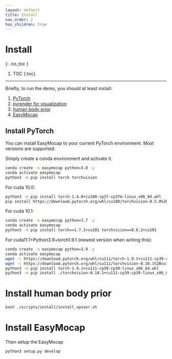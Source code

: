 ```yaml
---
layout: default
title: Install
nav_order: 2
has_children: true
---
```


# Install
{: .no_toc }

1. TOC
{:toc}
---

Briefly, to run the demo, you should at least install:
1. [PyTorch](#install-pytorch)
2. [pyrender for visualization](./install_vis3d.md)
3. [human body prior](#install-human-body-prior)
4. [EasyMocap](#install-easymocap)

## Install PyTorch

You can install EasyMocap to your current PyTorch environment. Most versions are supported.

Simply create a conda environment and activate it.

```bash
conda create -n easymocap python=3.8 -y
conda activate easymocap
python3 -m pip install torch torchvision
```

For cuda 10.0:
```bash
python3 -m pip install torch-1.4.0+cu100-cp37-cp37m-linux_x86_64.whl
pip install https://download.pytorch.org/whl/cu100/torchvision-0.5.0%2Bcu100-cp37-cp37m-linux_x86_64.whl
```

For cuda 10.1:
```bash
conda create -n easymocap python=3.7 -y
conda activate easymocap
python3 -m pip install torch==1.7.1+cu101 torchvision==0.8.2+cu101
```

For cuda11.1+Python3.9+torch1.9.1 (newest version when writing this):
```bash
conda create -n easymocap python=3.9 -y
conda activate easymocap
wget -c https://download.pytorch.org/whl/cu111/torch-1.9.1+cu111-cp39-cp39-linux_x86_64.whl
wget -c https://download.pytorch.org/whl/cu111/torchvision-0.10.1%2Bcu111-cp39-cp39-linux_x86_64.whl
python3 -m pip install torch-1.9.1+cu111-cp39-cp39-linux_x86_64.whl
python3 -m pip install ./torchvision-0.10.1+cu111-cp39-cp39-linux_x86_64.whl
```

# Install human body prior

```bash
bash ./scripts/install/install_vposer.sh
```

# Install EasyMocap

Then setup the EasyMocap

```bash
python3 setup.py develop
```
